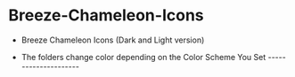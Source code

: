 # Breeze-Chameleon-Icons
- Breeze Chameleon Icons (Dark and Light version)


- The folders change color depending on the Color Scheme You Set
                                            ---------------------
